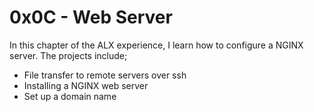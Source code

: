 # 0x0C - Web Server
In this chapter of the ALX experience, I learn how to configure a NGINX server.
The projects include;
- File transfer to remote servers over ssh
- Installing a NGINX web server
- Set up a domain name

